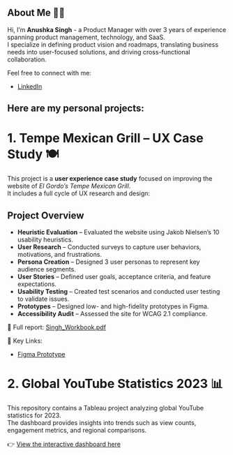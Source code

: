 ## About Me 👩‍💻
Hi, I’m **Anushka Singh** - a Product Manager with over 3 years of experience spanning product management, technology, and SaaS.  
I specialize in defining product vision and roadmaps, translating business needs into user-focused solutions, and driving cross-functional collaboration.  

Feel free to connect with me:  
- [LinkedIn](https://www.linkedin.com/in/anushka-singh-8ababa1b2/)  

## Here are my personal projects:

# 1. Tempe Mexican Grill – UX Case Study 🍽️

This project is a **user experience case study** focused on improving the website of *El Gordo’s Tempe Mexican Grill*.  
It includes a full cycle of UX research and design:

## Project Overview
- **Heuristic Evaluation** – Evaluated the website using Jakob Nielsen’s 10 usability heuristics.  
- **User Research** – Conducted surveys to capture user behaviors, motivations, and frustrations.  
- **Persona Creation** – Designed 3 user personas to represent key audience segments.  
- **User Stories** – Defined user goals, acceptance criteria, and feature expectations.  
- **Usability Testing** – Created test scenarios and conducted user testing to validate issues.  
- **Prototypes** – Designed low- and high-fidelity prototypes in Figma.  
- **Accessibility Audit** – Assessed the site for WCAG 2.1 compliance.

📄 Full report: [Singh_Workbook.pdf](./Singh_Workbook.pdf)  

🔗 Key Links:
- [Figma Prototype](https://www.figma.com/file/35HnNMZp4H1AJBzGQA3Gaf/Singh_Final_Prototype)


# 2. Global YouTube Statistics 2023 📊

This repository contains a Tableau project analyzing global YouTube statistics for 2023.  
The dashboard provides insights into trends such as view counts, engagement metrics, and regional comparisons.  

👉 [View the interactive dashboard here](https://public.tableau.com/app/profile/anushka.singh5812/viz/IFT533_Phase3_Team33_1_17152795161740/GlobalYoutubeStatistics2023)


